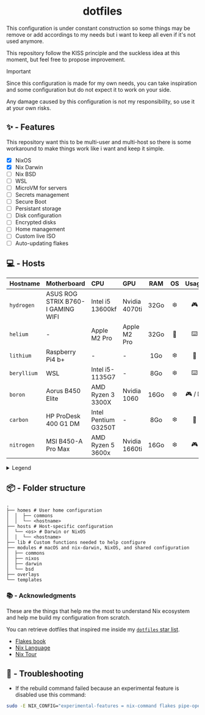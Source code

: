 <div align="center">
  <h1> dotfiles </h1>
</div>

This configuration is under constant construction so some things may be remove or add accordings to my needs but i want to keep all even if it's not used anymore.

This repository follow the KISS principle and the suckless idea at this moment, but feel free to propose improvement.

> [!IMPORTANT]
> Since this configuration is made for my own needs, you can take inspiration and some configuration but do not expect it to work on your side.
>
> Any damage caused by this configuration is not my responsibility, so use it at your own risks.

## ✨️ - Features

This repository want this to be multi-user and multi-host so there is some workaround to make things work like i want and keep it simple.

- [x] NixOS
- [x] Nix Darwin
- [ ] Nix BSD
- [ ] WSL
- [ ] MicroVM for servers
- [ ] Secrets management
- [ ] Secure Boot
- [ ] Persistant storage
- [ ] Disk configuration
- [ ] Encrypted disks
- [ ] Home management
- [ ] Custom live ISO
- [ ] Auto-updating flakes

## 💻 - Hosts

|  Hostname    | Motherboard                       | CPU                  | GPU               | RAM  | OS  | Usage    | Status |
| :----------- | :-------------------------------- | :------------------- | :---------------- | :--: | :-: | :------: | :----: |
|  `hydrogen`  | ASUS ROG STRIX B760-I GAMING WIFI | Intel i5 13600kf     | Nvidia 4070ti     | 32Go | ❄️  | 🎮️      | 🟢️     |
|  `helium`    | -                                 | Apple M2 Pro         | Apple M2 Pro      | 32Go | 🍎️  | ⌨️      | 🟢️     |
|  `lithium`   | Raspberry Pi4 b+                  | -                    | -                 | 1Go  | ❄️  | 🧨️      | 🟠     |
|  `beryllium` | WSL                               | Intel i5-1135G7      | -                 | 8Go  | ❄️  | ⌨️      | 🟢️     |
|  `boron`     | Aorus B450 Elite                  | AMD Ryzen 3 3300X    | Nvidia 1060       | 16Go | ❄️  | 🎮️ / ⌨️ | 🔴     |
|  `carbon`    | HP ProDesk 400 G1 DM              | Intel Pentium G3250T | -                 | 8Go  | ❄️  | 💾️      | 🔴     |
|  `nitrogen`  | MSI B450-A Pro Max                | AMD Ryzen 5 3600x    | Nvidia 1660ti     | 16Go | ❄️  | 🎮️      | 🔴     |

<details>
  <summary>Legend</summary>

- 🎮️ : Gaming
- 💾️ : Server
- ☁️ : Virtual Machime
- ⌨️ : Coding
- 🧨️ : Testing purpose
- 🎭️ : Dual Boot

- ❄️ : NixOS
- 🍎️ : MacOS
- 👹️ : FreeBSD with [NixBSD](https://github.com/nixos-bsd/nixbsd)
</details>

## 📦 - Folder structure

```
.
├── homes # User home configuration
│  │  ├── commons
│  │  └── <hostname>
├── hosts # Host-specific configuration
│  └── <os> # Darwin or NixOS
│  │  └── <hostname>
├── lib # Custom functions needed to help configure
├── modules # macOS and nix-darwin, NixOS, and shared configuration
│  ├── commons
│  ├── nixos
│  ├── darwin
│  └── bsd
├── overlays
└── templates
```

### 📚️ - Acknowledgments

These are the things that help me the most to understand Nix ecosystem and help me build my configuration from scratch.

You can retrieve dotfiles that inspired me inside my [`dotfiles` star list](https://github.com/stars/Cosmeak/lists/useful-dotfiles).

- [Flakes book](https://nixos-and-flakes.thiscute.world/)
- [Nix Language](https://nix.dev/)
- [Nix Tour](https://nixcloud.io/tour/?id=introduction/nix)

## 🐛 - Troubleshooting

- If the rebuild command failed because an experimental feature is disabled use this command:
```sh
sudo -E NIX_CONFIG="experimental-features = nix-command flakes pipe-operators" nixos-rebuild switch --flake .
```
